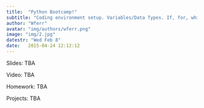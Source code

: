 ```yaml
---
title:  "Python Bootcamp!"
subtitle: "Coding environment setup. Variables/Data Types. If, for, while statements."
author: "Wferr"
avatar: "img/authors/wferr.png"
image: "img/2.jpg"
datestr: "Wed Feb 8"
date:   2015-04-24 12:12:12
---
```


Slides: TBA

Video: TBA

Homework: TBA

Projects: TBA
